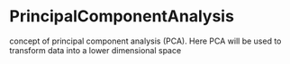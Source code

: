 # PrincipalComponentAnalysis
concept of principal component analysis (PCA). Here PCA will be used to transform data into a lower dimensional space
